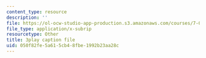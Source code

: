 ```yaml
---
content_type: resource
description: ''
file: https://ol-ocw-studio-app-production.s3.amazonaws.com/courses/7-013-introductory-biology-spring-2013/050f82fe5a615cb48fbe1992b23aa28c_080BGpawP3I.vtt
file_type: application/x-subrip
resourcetype: Other
title: 3play caption file
uid: 050f82fe-5a61-5cb4-8fbe-1992b23aa28c
---
```

